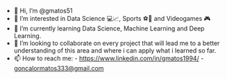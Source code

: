 - 👋 Hi, I’m @gmatos51
- 👀 I’m interested in Data Science 💻📈, Sports ⚽🏀 and Videogames 🎮
- 🌱 I’m currently learning Data Science, Machine Learning and Deep Learning.
- 💞️ I’m looking to collaborate on every project that will lead me to a better understanding of this area and where i can apply what i learned so far.
- 📫 How to reach me: 
                      - https://www.linkedin.com/in/gmatos1994/
                      - goncalormatos333@gmail.com

<!---
gmatos51/gmatos51 is a ✨ special ✨ repository because its `README.md` (this file) appears on your GitHub profile.
You can click the Preview link to take a look at your changes.
--->
